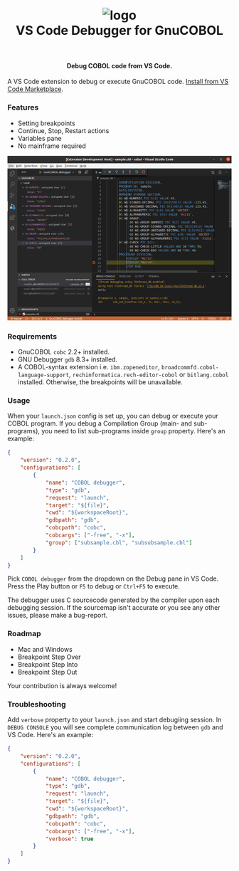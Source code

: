<h1 align="center">
  <br>
    <img src="https://github.com/OlegKunitsyn/gnucobol-debug/blob/master/icon.png?raw=true" alt="logo" width="200">
  <br>
  VS Code Debugger for GnuCOBOL
  <br>
  <br>
</h1>

<h4 align="center">Debug COBOL code from VS Code.</h4>

A VS Code extension to debug or execute GnuCOBOL code. [Install from VS Code Marketplace](https://marketplace.visualstudio.com/items?itemName=OlegKunitsyn.gnucobol-debug).

### Features
* Setting breakpoints
* Continue, Stop, Restart actions
* Variables pane
* No mainframe required

![Screenshot](screenshot.png)

### Requirements
* GnuCOBOL `cobc` 2.2+ installed.
* GNU Debugger `gdb` 8.3+ installed.
* A COBOL-syntax extension i.e. `ibm.zopeneditor`, `broadcommfd.cobol-language-support`, `rechinformatica.rech-editor-cobol` or `bitlang.cobol` installed. Otherwise, the breakpoints will be unavailable.

### Usage
When your `launch.json` config is set up, you can debug or execute your COBOL program. If you debug a Compilation Group (main- and sub- programs), you need to list sub-programs inside `group` property. Here's an example:
```json
{
    "version": "0.2.0",
    "configurations": [
        {
            "name": "COBOL debugger",
            "type": "gdb",
            "request": "launch",
            "target": "${file}",
            "cwd": "${workspaceRoot}",
            "gdbpath": "gdb",
            "cobcpath": "cobc",
            "cobcargs": ["-free", "-x"],
            "group": ["subsample.cbl", "subsubsample.cbl"]
        }
    ]
}
```

Pick `COBOL debugger` from the dropdown on the Debug pane in VS Code. Press the Play button or `F5` to debug or `Ctrl+F5` to execute.

The debugger uses C sourcecode generated by the compiler upon each debugging session. If the sourcemap isn't accurate or you see any other issues, please make a bug-report.

### Roadmap
- Mac and Windows
- Breakpoint Step Over
- Breakpoint Step Into
- Breakpoint Step Out

Your contribution is always welcome!

### Troubleshooting
Add `verbose` property to your `launch.json` and start debugiing session. In `DEBUG CONSOLE` you will see complete communication log between `gdb` and VS Code. Here's an example:
```json
{
    "version": "0.2.0",
    "configurations": [
        {
            "name": "COBOL debugger",
            "type": "gdb",
            "request": "launch",
            "target": "${file}",
            "cwd": "${workspaceRoot}",
            "gdbpath": "gdb",
            "cobcpath": "cobc",
            "cobcargs": ["-free", "-x"],
            "verbose": true
        }
    ]
}
```

